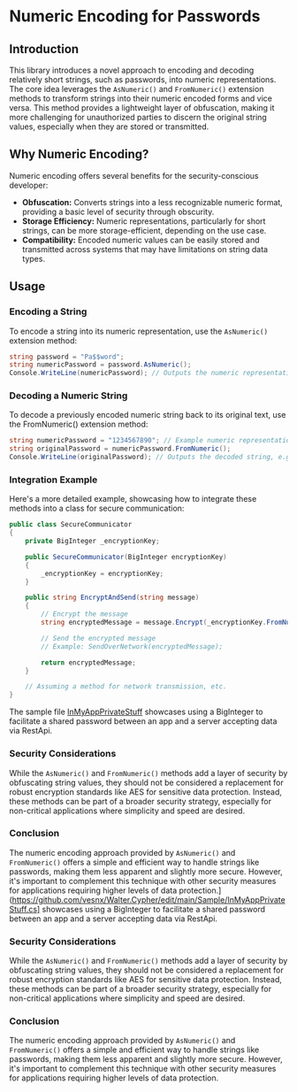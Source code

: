 # Numeric Encoding for Passwords

## Introduction

This library introduces a novel approach to encoding and decoding relatively short strings, such as passwords, into numeric representations. The core idea leverages the `AsNumeric()` and `FromNumeric()` extension methods to transform strings into their numeric encoded forms and vice versa. This method provides a lightweight layer of obfuscation, making it more challenging for unauthorized parties to discern the original string values, especially when they are stored or transmitted.

## Why Numeric Encoding?

Numeric encoding offers several benefits for the security-conscious developer:

- **Obfuscation:** Converts strings into a less recognizable numeric format, providing a basic level of security through obscurity.
- **Storage Efficiency:** Numeric representations, particularly for short strings, can be more storage-efficient, depending on the use case.
- **Compatibility:** Encoded numeric values can be easily stored and transmitted across systems that may have limitations on string data types.

## Usage

### Encoding a String

To encode a string into its numeric representation, use the `AsNumeric()` extension method:

```csharp
string password = "Pa$$word";
string numericPassword = password.AsNumeric();
Console.WriteLine(numericPassword); // Outputs the numeric representation of "Pa$$word"
```

### Decoding a Numeric String
To decode a previously encoded numeric string back to its original text, use the FromNumeric() extension method:

```csharp
string numericPassword = "1234567890"; // Example numeric representation
string originalPassword = numericPassword.FromNumeric();
Console.WriteLine(originalPassword); // Outputs the decoded string, e.g., "Pa$$word"
```

### Integration Example

Here's a more detailed example, showcasing how to integrate these methods into a class for secure communication:
```csharp
public class SecureCommunicator
{
    private BigInteger _encryptionKey;

    public SecureCommunicator(BigInteger encryptionKey)
    {
        _encryptionKey = encryptionKey;
    }

    public string EncryptAndSend(string message)
    {
        // Encrypt the message
        string encryptedMessage = message.Encrypt(_encryptionKey.FromNumeric());

        // Send the encrypted message
        // Example: SendOverNetwork(encryptedMessage);

        return encryptedMessage;
    }

    // Assuming a method for network transmission, etc.
}
```
The sample file [InMyAppPrivateStuff](https://github.com/vesnx/Walter.Cypher/blob/main/Sample/InMyAppPrivateStuff.cs) showcases using a BigInteger to facilitate a shared password between an app and a server accepting data via RestApi.  

### Security Considerations
While the `AsNumeric()` and `FromNumeric()` methods add a layer of security by obfuscating string values, they should not be considered a replacement for robust encryption standards like AES for sensitive data protection. Instead, these methods can be part of a broader security strategy, especially for non-critical applications where simplicity and speed are desired.

### Conclusion
The numeric encoding approach provided by `AsNumeric()` and `FromNumeric()` offers a simple and efficient way to handle strings like passwords, making them less apparent and slightly more secure. However, it's important to complement this technique with other security measures for applications requiring higher levels of data protection.](https://github.com/vesnx/Walter.Cypher/edit/main/Sample/InMyAppPrivateStuff.cs] showcases using a BigInteger to facilitate a shared password between an app and a server accepting data via RestApi.  

### Security Considerations
While the `AsNumeric()` and `FromNumeric()` methods add a layer of security by obfuscating string values, they should not be considered a replacement for robust encryption standards like AES for sensitive data protection. Instead, these methods can be part of a broader security strategy, especially for non-critical applications where simplicity and speed are desired.

### Conclusion
The numeric encoding approach provided by `AsNumeric()` and `FromNumeric()` offers a simple and efficient way to handle strings like passwords, making them less apparent and slightly more secure. However, it's important to complement this technique with other security measures for applications requiring higher levels of data protection.